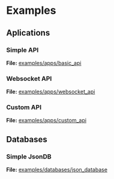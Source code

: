# Examples

## Aplications

### Simple API

**File:** [examples/apps/basic_api](./apps/basic_api/api.py)

### Websocket API

**File:** [examples/apps/websocket_api](./apps/websocket_api/api.py)

### Custom API

**File:** [examples/apps/custom_api](./apps/custom_api/api.py)

## Databases

### Simple JsonDB

**File:** [examples/databases/json_database](./databases/json_database/jsondb.py)
